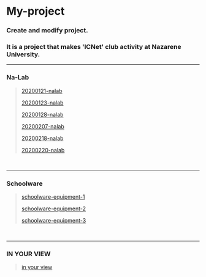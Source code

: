 # My-project

### Create and modify project.<br/>

### It is a project that makes 'ICNet' club activity at Nazarene University.

-------

### Na-Lab

> [20200121-nalab](https://github.com/cjdtjr6rl/My-project/blob/master/Na-Lab/20200121-nalab.md)
>
> [20200123-nalab](https://github.com/cjdtjr6rl/My-project/blob/master/Na-Lab/20200123-nalab.md)
>
> [20200128-nalab](https://github.com/cjdtjr6rl/My-project/blob/master/Na-Lab/20200128-nalab.md)
>
> [20200207-nalab](https://github.com/cjdtjr6rl/My-project/blob/master/Na-Lab/20200207-nalab.md)
>
> [20200218-nalab](https://github.com/cjdtjr6rl/My-project/blob/master/Na-Lab/20200218-nalab.md)
>
> [20200220-nalab](https://github.com/cjdtjr6rl/My-project/blob/master/Na-Lab/20200220-nalab.md)

<br/>

-------

### Schoolware

> [schoolware-equipment-1](https://github.com/cjdtjr6rl/My-project/blob/master/Schoolware/schoolware-equipment-1.md)
>
> [schoolware-equipment-2](https://github.com/cjdtjr6rl/My-project/blob/master/Schoolware/schoolware-equipment-2.md)
>
> [schoolware-equipment-3](https://github.com/cjdtjr6rl/My-project/blob/master/Schoolware/schoolware-equipment-3.md)

<br/>

---

### IN YOUR VIEW

> [in your view](https://github.com/cjdtjr6rl/My-project/tree/master/inyourview)